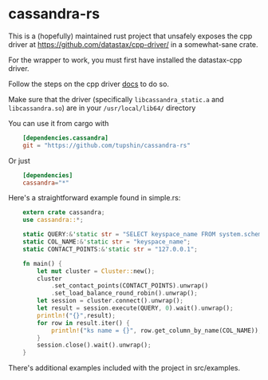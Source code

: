 # cassandra-rs

This is a (hopefully) maintained rust project that unsafely
exposes the cpp driver at https://github.com/datastax/cpp-driver/
in a somewhat-sane crate.

For the wrapper to work, you must first have installed the datastax-cpp driver.

Follow the steps on the cpp driver [docs](https://github.com/datastax/cpp-driver/blob/15215e170810433511c48c304b9e9ca51ff32b2f/topics/building/README.md)  to do so. 

Make sure that the driver (specifically `libcassandra_static.a` and `libcassandra.so`) are in your `/usr/local/lib64/` directory

You can use it from cargo with

```toml
    [dependencies.cassandra]
    git = "https://github.com/tupshin/cassandra-rs"
```

Or just

```toml
    [dependencies]
    cassandra="*"
```


Here's a straightforward example found in simple.rs:


```rust
    extern crate cassandra;
    use cassandra::*;

    static QUERY:&'static str = "SELECT keyspace_name FROM system.schema_keyspaces;";
    static COL_NAME:&'static str = "keyspace_name";
    static CONTACT_POINTS:&'static str = "127.0.0.1";

    fn main() {
        let mut cluster = Cluster::new();
        cluster
            .set_contact_points(CONTACT_POINTS).unwrap()
            .set_load_balance_round_robin().unwrap();
        let session = cluster.connect().unwrap();
        let result = session.execute(QUERY, 0).wait().unwrap();
        println!("{}",result);
        for row in result.iter() {
            println!("ks name = {}", row.get_column_by_name(COL_NAME));
        }
        session.close().wait().unwrap();
    }
```

There's additional examples included with the project in src/examples.
